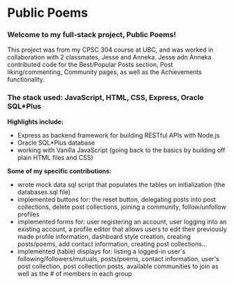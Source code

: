 # Public Poems

### Welcome to my full-stack project, Public Poems! 
This project was from my CPSC 304 course at UBC, and was worked in collaboration with 2 classmates, Jesse and Anneka. Jesse adn Anneka contributed code for the Best/Popular Posts section, Post liking/commenting, Community pages, as well as the Achievements functionality.

### The stack used: JavaScript, HTML, CSS, Express, Oracle SQL*Plus

**Highlights include:**
- Express as backend framework for building RESTful APIs with Node.js
- Oracle SQL*Plus database
- working with Vanilla JavaScript (going back to the basics by building off plain HTML files and CSS)

**Some of my specific contributions:**
- wrote mock data sql script that populates the tables on initialization (the databases.sql file)
- implemented buttons for: the reset button, delegating posts into post collections, delete post collections, joining a community, follow/unfollow profiles
- implemented forms for: user registering an account, user logging into an existing account, a profile editor that allows users to edit their previously made profile information, dashboard style creation, creating posts/poems, add contact information, creating post collections...
- implemented (table) displays for: listing a logged-in user's following/followers/mutuals, posts/poems, contact information, user's post collection, post collection posts, available communities to join as well as the # of members in each group
